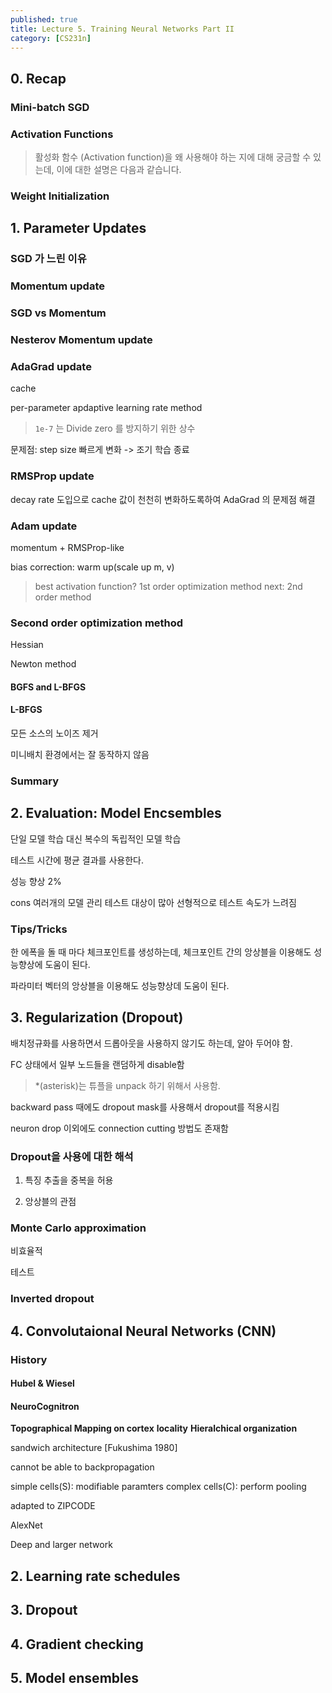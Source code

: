 ```yaml
---
published: true
title: Lecture 5. Training Neural Networks Part II
category: [CS231n]
---
```


## 0. Recap

### Mini-batch SGD

### Activation Functions

> 활성화 함수 (Activation function)을 왜 사용해야 하는 지에 대해 궁금할 수 있는데, 이에 대한 설명은 다음과 같습니다.

### Weight Initialization

## 1. Parameter Updates

### SGD 가 느린 이유

### Momentum update

### SGD vs Momentum

### Nesterov Momentum update

### AdaGrad update

cache

per-parameter apdaptive learning rate method

> `1e-7` 는 Divide zero 를 방지하기 위한 상수

문제점: step size 빠르게 변화 -> 조기 학습 종료

### RMSProp update

decay rate 도입으로 cache 값이 천천히 변화하도록하여 AdaGrad 의 문제점 해결

### Adam update

momentum + RMSProp-like 

bias correction: warm up(scale up m, v)

> best activation function? 
> 1st order optimization method
> next: 2nd order method

### Second order optimization method

Hessian

Newton method

#### BGFS and L-BFGS

#### L-BFGS

모든 소스의 노이즈 제거

미니배치 환경에서는 잘 동작하지 않음

### Summary

## 2. Evaluation: Model Encsembles

단일 모델 학습 대신 복수의 독립적인 모델 학습

테스트 시간에 평균 결과를 사용한다.

성능 향상 2%

cons
여러개의 모델 관리
테스트 대상이 많아 선형적으로 테스트 속도가 느려짐

### Tips/Tricks

한 에폭을 돌 때 마다 체크포인트를 생성하는데, 체크포인트 간의 앙상블을 이용해도 성능향상에 도움이 된다.

파라미터 벡터의 앙상블을 이용해도 성능향상데 도움이 된다.

## 3. Regularization (Dropout)

배치정규화를 사용하면서 드롭아웃을 사용하지 않기도 하는데, 알아 두어야 함.

FC 상태에서 일부 노드들을 랜덤하게 disable함

> *(asterisk)는 튜플을 unpack 하기 위해서 사용함.

backward pass 때에도 dropout mask를 사용해서 dropout를 적용시킴

neuron drop 이외에도 connection cutting 방법도 존재함

### Dropout을 사용에 대한 해석

1. 특징 추출을 중복을 허용

2. 앙상블의 관점

### Monte Carlo approximation

비효율적

테스트

### Inverted dropout

## 4. Convolutaional Neural Networks (CNN)

### History

#### Hubel & Wiesel

#### NeuroCognitron

**Topographical Mapping on cortex**
**locality**
**Hieralchical organization**

sandwich architecture [Fukushima 1980]

cannot be able to backpropagation

simple cells(S): modifiable paramters
complex cells(C): perform pooling

adapted to ZIPCODE

AlexNet

Deep and larger network


## 2. Learning rate schedules

## 3. Dropout

## 4. Gradient checking

## 5. Model ensembles

